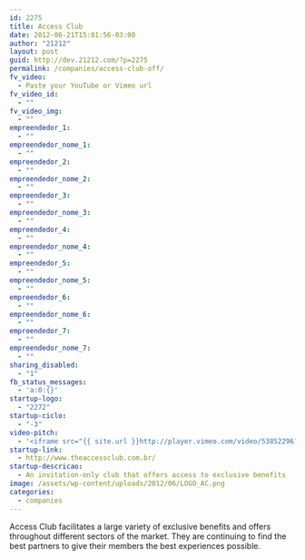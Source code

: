 ```yaml
---
id: 2275
title: Access Club
date: 2012-06-21T15:01:56-03:00
author: "21212"
layout: post
guid: http://dev.21212.com/?p=2275
permalink: /companies/access-club-off/
fv_video:
  - Paste your YouTube or Vimeo url
fv_video_id:
  - ""
fv_video_img:
  - ""
empreendedor_1:
  - ""
empreendedor_nome_1:
  - ""
empreendedor_2:
  - ""
empreendedor_nome_2:
  - ""
empreendedor_3:
  - ""
empreendedor_nome_3:
  - ""
empreendedor_4:
  - ""
empreendedor_nome_4:
  - ""
empreendedor_5:
  - ""
empreendedor_nome_5:
  - ""
empreendedor_6:
  - ""
empreendedor_nome_6:
  - ""
empreendedor_7:
  - ""
empreendedor_nome_7:
  - ""
sharing_disabled:
  - "1"
fb_status_messages:
  - 'a:0:{}'
startup-logo:
  - "2272"
startup-ciclo:
  - "-3"
video-pitch:
  - '<iframe src="{{ site.url }}http://player.vimeo.com/video/53852296?title=0&byline=0&portrait=0&badge=0" width="640" height="360" frameborder="0" webkitAllowFullScreen mozallowfullscreen allowFullScreen></iframe>'
startup-link:
  - http://www.theaccessclub.com.br/
startup-descricao:
  - An invitation-only club that offers access to exclusive benefits
image: /assets/wp-content/uploads/2012/06/LOGO_AC.png
categories:
  - companies
---
```

Access Club facilitates a large variety of exclusive benefits and offers throughout different sectors of the market. They are continuing to find the best partners to give their members the best experiences possible.